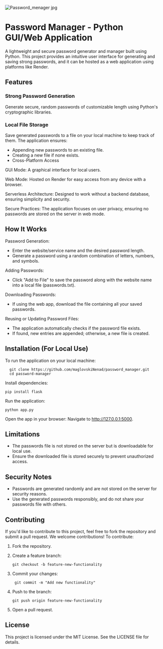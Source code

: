 ![Password_menager jpg](https://github.com/user-attachments/assets/acc9d651-5b69-4d3d-b2b9-1d0b1a74f79e)

# Password Manager - Python GUI/Web Application

A lightweight and secure password generator and manager built using Python. This project provides an intuitive user interface for generating and saving strong passwords, and it can be hosted as a web application using platforms like Render.

## Features
### Strong Password Generation
Generate secure, random passwords of customizable length using Python's cryptographic libraries.

### Local File Storage
Save generated passwords to a file on your local machine to keep track of them. The application ensures:

  - Appending new passwords to an existing file.
  - Creating a new file if none exists.
  - Cross-Platform Access

GUI Mode: A graphical interface for local users.

Web Mode: Hosted on Render for easy access from any device with a browser.

Serverless Architecture:
Designed to work without a backend database, ensuring simplicity and security.

Secure Practices:
The application focuses on user privacy, ensuring no passwords are stored on the server in web mode.

## How It Works
Password Generation:
- Enter the website/service name and the desired password length.
- Generate a password using a random combination of letters, numbers, and symbols.
     
Adding Passwords:
- Click "Add to File" to save the password along with the website name into a local file (passwords.txt).
     
Downloading Passwords:
- If using the web app, download the file containing all your saved passwords.
     
Reusing or Updating Password Files:
- The application automatically checks if the password file exists.
- If found, new entries are appended; otherwise, a new file is created.


## Installation (For Local Use)
To run the application on your local machine:

      git clone https://github.com/maglovskiNenad/password_manager.git
      cd password-manager

Install dependencies:

    pip install flask
    
Run the application:

    python app.py

Open the app in your browser:
Navigate to http://127.0.0.1:5000.

## Limitations
  - The passwords file is not stored on the server but is downloadable for local use.
  - Ensure the downloaded file is stored securely to prevent unauthorized access.
    
## Security Notes
  - Passwords are generated randomly and are not stored on the server for security reasons.
  - Use the generated passwords responsibly, and do not share your passwords file with others.
    
## Contributing
If you'd like to contribute to this project, feel free to fork the repository and submit a pull request.
We welcome contributions! To contribute:

1. Fork the repository.
2. Create a feature branch:
   
       git checkout -b feature-new-functionality
   
3. Commit your changes:

     
        git commit -m "Add new functionality"

4. Push to the branch:

       git push origin feature-new-functionality
   
6. Open a pull request.

## License
This project is licensed under the MIT License. See the LICENSE file for details.
